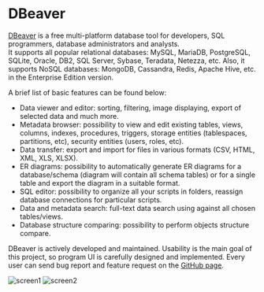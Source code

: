 # DBeaver

[DBeaver](http://dbeaver.jkiss.org/) is a free multi-platform database tool for developers, SQL programmers, database administrators and analysts.  
It supports all popular relational databases: MySQL, MariaDB, PostgreSQL, SQLite, Oracle, DB2, SQL Server, Sybase, Teradata, Netezza, etc. Also, it supports NoSQL databases: MongoDB, Cassandra, Redis, Apache Hive, etc. in the Enterprise Edition version.

A brief list of basic features can be found below:

- Data viewer and editor: sorting, filtering, image displaying, export of selected data and much more.
- Metadata browser: possibility to view and edit existing tables, views, columns, indexes, procedures, triggers, storage entities (tablespaces, partitions, etc), security entities (users, roles, etc).
- Data transfer: export and import for files in various formats (CSV, HTML, XML, XLS, XLSX).
- ER diagrams: possibility to automatically generate ER diagrams for a database/schema (diagram will contain all schema tables) or for a single table and export the diagram in a suitable format.
- SQL editor: possibility to organize all your scripts in folders, reassign database connections for particular scripts.
- Data and metadata search: full-text data search using against all chosen tables/views.
- Database structure comparing: possibility to perform objects structure compare.

DBeaver is actively developed and maintained. Usability is the main goal of this project, so program UI is carefully designed and implemented. Every user can send bug report and feature request on the [GitHub page](https://github.com/serge-rider/dbeaver).

<img src="/kb/en/graphical-and-enhanced-clients-dbeaver/+image/screen1" alt="screen1" title="screen1">

<img src="/kb/en/graphical-and-enhanced-clients-dbeaver/+image/screen2" alt="screen2" title="screen2">